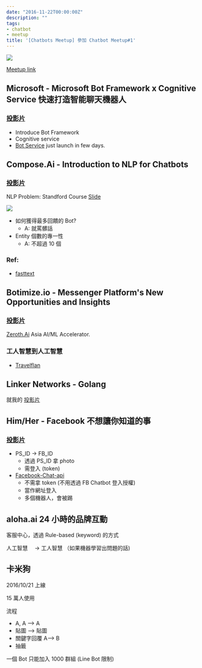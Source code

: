 ```yaml
---
date: "2016-11-22T00:00:00Z"
description: ""
tags:
- chatbot
- meetup
title: '[Chatbots Meetup] 參加 Chatbot Meetup#1'
---
```


![](https://t.kfs.io/upload_images/55964/Screen_Shot_2016-11-08_at_13.32.54_large.png)

[Meetup link](http://chatbot.kktix.cc/events/meetup-01)

## Microsoft - Microsoft Bot Framework x Cognitive Service 快速打造智能聊天機器人

### [投影片](https://onedrive.live.com/redir?resid=B0BDB6415B1F5E4C!790456&authkey=!AP2SDYHTfABwJck&ithint=file%2cpptx)

- Introduce Bot Framework
- Cognitive service
- [Bot Service](https://azure.microsoft.com/en-us/services/bot-service/) just launch in few days.


## Compose.Ai - Introduction to NLP for Chatbots

### [投影片](https://drive.google.com/file/d/0B8VkVaZ57JBbNUZRNUFPejhEY1U/view)

NLP Problem: Standford Course [Slide](http://spark-public.s3.amazonaws.com/nlp/slides/intro.pdf)

![](../images/2016/nlp.png)

- 如何獲得最多回饋的 Bot?
	- A: 就罵髒話
- Entity 個數的專一性
	- A: 不超過 10 個

### Ref:

- [fasttext](https://github.com/facebookresearch/fastText)

## Botimize.io - Messenger Platform's New Opportunities and Insights

### [投影片](https://docs.google.com/presentation/d/1BtCJaYGrLvB17Yd_8U-fGbPrb4t_Ev_eFATVYC1mwSw/edit#slide=id.g35f391192_00)

[Zeroth.Ai](http://www.zeroth.ai/) Asia AI/ML Accelerator.

### 工人智慧到人工智慧

- [Travelflan](https://www.travelflan.com/)

## Linker Networks - Golang

就我的 [投影片](https://docs.google.com/presentation/d/1KksoZxQCIsPIcZFtKdf7cZ9eacSWcKeUfgXodAbYb5g/edit?usp=sharing)

## Him/Her - Facebook 不想讓你知道的事

### [投影片](https://www.slideshare.net/secret/edUKTtaQdxmHr9)

- PS_ID -> FB_ID
	- 透過 PS_ID 拿 photo
	- 需登入 (token)
- [Facebook-Chat-api](https://github.com/Schmavery/facebook-chat-api)
	- 不需拿 token (不用透過 FB Chatbot 登入授權)
	- 當作網址登入
	- 多個機器人，會被踢

## aloha.ai 24 小時的品牌互動

客服中心，透過 Rule-based (keyword) 的方式 

人工智慧　 -> 工人智慧 （如果機器學習出問題的話)


## 卡米狗

2016/10/21 上線

15 萬人使用

流程

- A, A --> A
- 貼圖 --> 貼圖
- 關鍵字回覆 A--> B
- 抽籤

一個 Bot 只能加入 1000 群組 (Line Bot 限制)


